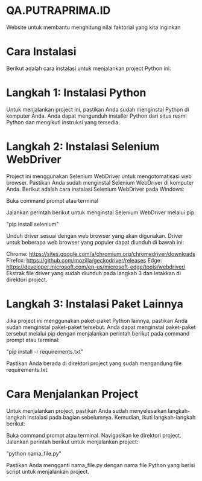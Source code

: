 # QA.PUTRAPRIMA.ID
Website untuk membantu menghitung nilai faktorial yang kita inginkan

# Cara Instalasi
Berikut adalah cara instalasi untuk menjalankan project Python ini:

# Langkah 1: Instalasi Python
Untuk menjalankan project ini, pastikan Anda sudah menginstal Python di komputer Anda. Anda dapat mengunduh installer Python dari situs resmi Python dan mengikuti instruksi yang tersedia.

# Langkah 2: Instalasi Selenium WebDriver
Project ini menggunakan Selenium WebDriver untuk mengotomatisasi web browser. Pastikan Anda sudah menginstal Selenium WebDriver di komputer Anda. Berikut adalah cara instalasi Selenium WebDriver pada Windows:

Buka command prompt atau terminal

Jalankan perintah berikut untuk menginstal Selenium WebDriver melalui pip:

"pip install selenium"

Unduh driver sesuai dengan web browser yang akan digunakan. Driver untuk beberapa web browser yang populer dapat diunduh di bawah ini:

Chrome: https://sites.google.com/a/chromium.org/chromedriver/downloads
Firefox: https://github.com/mozilla/geckodriver/releases
Edge: https://developer.microsoft.com/en-us/microsoft-edge/tools/webdriver/
Ekstrak file driver yang sudah diunduh pada langkah 3 dan letakkan di direktori project.

# Langkah 3: Instalasi Paket Lainnya
Jika project ini menggunakan paket-paket Python lainnya, pastikan Anda sudah menginstal paket-paket tersebut. Anda dapat menginstal paket-paket tersebut melalui pip dengan menjalankan perintah berikut pada command prompt atau terminal:

"pip install -r requirements.txt"

Pastikan Anda berada di direktori project yang sudah mengandung file requirements.txt.

# Cara Menjalankan Project
Untuk menjalankan project, pastikan Anda sudah menyelesaikan langkah-langkah instalasi pada bagian sebelumnya. Kemudian, ikuti langkah-langkah berikut:

Buka command prompt atau terminal.
Navigasikan ke direktori project.
Jalankan perintah berikut untuk menjalankan project:

"python nama_file.py"

Pastikan Anda mengganti nama_file.py dengan nama file Python yang berisi script untuk menjalankan project.